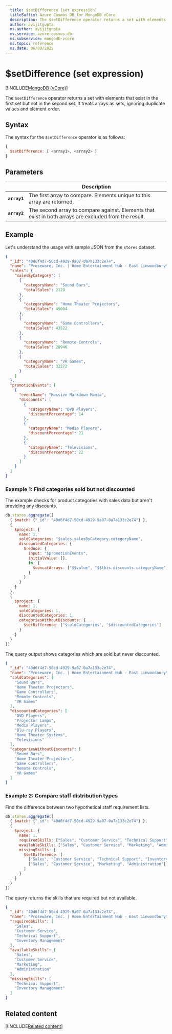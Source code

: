 ```yaml
---
  title: $setDifference (set expression)
  titleSuffix: Azure Cosmos DB for MongoDB vCore
  description: The $setDifference operator returns a set with elements that exist in the first set but not in the second set.
  author: avijitgupta
  ms.author: avijitgupta
  ms.service: azure-cosmos-db
  ms.subservice: mongodb-vcore
  ms.topic: reference
  ms.date: 06/09/2025
---
```


# $setDifference (set expression)

[!INCLUDE[MongoDB (vCore)](~/reusable-content/ce-skilling/azure/includes/cosmos-db/includes/appliesto-mongodb-vcore.md)]

The `$setDifference` operator returns a set with elements that exist in the first set but not in the second set. It treats arrays as sets, ignoring duplicate values and element order.

## Syntax

The syntax for the `$setDifference` operator is as follows:

```javascript
{
  $setDifference: [ <array1>, <array2> ]
}
```

## Parameters

| | Description |
| --- | --- |
| **`array1`** | The first array to compare. Elements unique to this array are returned. |
| **`array2`** | The second array to compare against. Elements that exist in both arrays are excluded from the result. |

## Example

Let's understand the usage with sample JSON from the `stores` dataset.

```json
{
  "_id": "40d6f4d7-50cd-4929-9a07-0a7a133c2e74",
  "name": "Proseware, Inc. | Home Entertainment Hub - East Linwoodbury",
  "sales": {
    "salesByCategory": [
      {
        "categoryName": "Sound Bars",
        "totalSales": 2120
      },
      {
        "categoryName": "Home Theater Projectors",
        "totalSales": 45004
      },
      {
        "categoryName": "Game Controllers",
        "totalSales": 43522
      },
      {
        "categoryName": "Remote Controls",
        "totalSales": 28946
      },
      {
        "categoryName": "VR Games",
        "totalSales": 32272
      }
    ]
  },
  "promotionEvents": [
    {
      "eventName": "Massive Markdown Mania",
      "discounts": [
        {
          "categoryName": "DVD Players",
          "discountPercentage": 14
        },
        {
          "categoryName": "Media Players",
          "discountPercentage": 21
        },
        {
          "categoryName": "Televisions",
          "discountPercentage": 22
        }
      ]
    }
  ]
}
```

### Example 1: Find categories sold but not discounted

The example checks for product categories with sales data but aren't providing any discounts.

```javascript
db.stores.aggregate([
  { $match: {"_id": "40d6f4d7-50cd-4929-9a07-0a7a133c2e74"} },
  {
    $project: {
      name: 1,
      soldCategories: "$sales.salesByCategory.categoryName",
      discountedCategories: {
        $reduce: {
          input: "$promotionEvents",
          initialValue: [],
          in: {
            $concatArrays: ["$$value", "$$this.discounts.categoryName"]
          }
        }
      }
    }
  },
  {
    $project: {
      name: 1,
      soldCategories: 1,
      discountedCategories: 1,
      categoriesWithoutDiscounts: {
        $setDifference: ["$soldCategories", "$discountedCategories"]
      }
    }
  }
])
```

The query output shows categories which are sold but never discounted.

```json
{
  "_id": "40d6f4d7-50cd-4929-9a07-0a7a133c2e74",
  "name": "Proseware, Inc. | Home Entertainment Hub - East Linwoodbury",
  "soldCategories": [
    "Sound Bars",
    "Home Theater Projectors",
    "Game Controllers",
    "Remote Controls",
    "VR Games"
  ],
  "discountedCategories": [
    "DVD Players",
    "Projector Lamps",
    "Media Players",
    "Blu-ray Players",
    "Home Theater Systems",
    "Televisions"
  ],
  "categoriesWithoutDiscounts": [
    "Sound Bars",
    "Home Theater Projectors",
    "Game Controllers",
    "Remote Controls",
    "VR Games"
  ]
}
```

### Example 2: Compare staff distribution types

Find the difference between two hypothetical staff requirement lists.

```javascript
db.stores.aggregate([
  { $match: {"_id": "40d6f4d7-50cd-4929-9a07-0a7a133c2e74"} },
  {
    $project: {
      name: 1,
      requiredSkills: ["Sales", "Customer Service", "Technical Support", "Inventory Management"],
      availableSkills: ["Sales", "Customer Service", "Marketing", "Administration"],
      missingSkills: {
        $setDifference: [
          ["Sales", "Customer Service", "Technical Support", "Inventory Management"],
          ["Sales", "Customer Service", "Marketing", "Administration"]
        ]
      }
    }
  }
])
```

The query returns the skills that are required but not available.

```json
{
  "_id": "40d6f4d7-50cd-4929-9a07-0a7a133c2e74",
  "name": "Proseware, Inc. | Home Entertainment Hub - East Linwoodbury",
  "requiredSkills": [
    "Sales",
    "Customer Service", 
    "Technical Support",
    "Inventory Management"
  ],
  "availableSkills": [
    "Sales",
    "Customer Service",
    "Marketing",
    "Administration"
  ],
  "missingSkills": [
    "Technical Support",
    "Inventory Management"
  ]
}
```

## Related content

[!INCLUDE[Related content](../includes/related-content.md)]